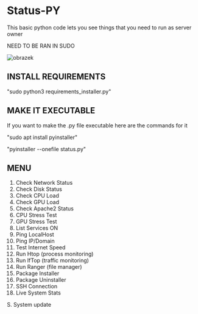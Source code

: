 # Status-PY
This basic python code lets you see things that you need to run as server owner

NEED TO BE RAN IN SUDO

![obrazek](https://github.com/richi704/Status-PY/assets/101471243/471db75c-aca0-403b-acff-8f12a73cdf3a)



INSTALL REQUIREMENTS
--------------------------------------------------------------------------------

"sudo python3 requirements_installer.py"

MAKE IT EXECUTABLE
--------------------------------------------------------------------------------
If you want to make the .py file executable here are the commands for it

"sudo apt install pyinstaller"

"pyinstaller --onefile status.py"


MENU
--------------------------------------------------------------------------------


1. Check Network Status
2. Check Disk Status
3. Check CPU Load
4. Check GPU Load	
5. Check Apache2 Status	
6. CPU Stress Test	
7. GPU Stress Test
8. List Services ON
9. Ping LocalHost
10. Ping IP/Domain
11. Test Internet Speed
12. Run Htop (process monitoring)
13. Run IfTop (traffic monitoring)
14. Run Ranger (file manager)
15. Package Installer
16. Package Uninstaller
17. SSH Connection
18. Live System Stats

S. System update


